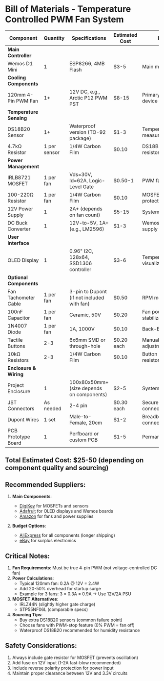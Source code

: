 # Bill of Materials - Temperature Controlled PWM Fan System

| **Component**               | **Quantity** | **Specifications**                           | **Estimated Cost** | **Purpose**                                  |
|-----------------------------|--------------|----------------------------------------------|--------------------|---------------------------------------------|
| **Main Controller**         |              |                                              |                    |                                             |
| Wemos D1 Mini               | 1            | ESP8266, 4MB Flash                           | $3-5               | Main microcontroller                       |
| **Cooling Components**      |              |                                              |                    |                                             |
| 120mm 4-Pin PWM Fan         | 1+           | 12V DC, e.g., Arctic P12 PWM PST             | $8-15              | Primary cooling device                     |
| **Temperature Sensing**     |              |                                              |                    |                                             |
| DS18B20 Sensor              | 1+           | Waterproof version (TO-92 package)           | $1-3               | Temperature measurement                    |
| 4.7kΩ Resistor              | 1 per sensor | 1/4W Carbon Film                             | $0.10              | DS18B20 pull-up resistor                   |
| **Power Management**        |              |                                              |                    |                                             |
| IRLB8721 MOSFET             | 1 per fan    | Vds=30V, Id=62A, Logic-Level Gate            | $0.50-1            | PWM fan control                            |
| 100-220Ω Resistor           | 1 per fan    | 1/4W Carbon Film                             | $0.10              | MOSFET gate protection                     |
| 12V Power Supply            | 1            | 2A+ (depends on fan count)                   | $5-15              | System power source                        |
| DC Buck Converter           | 1            | 12V-to-5V, 1A+ (e.g., LM2596)                | $1-3               | Wemos/OLED power supply                    |
| **User Interface**          |              |                                              |                    |                                             |
| OLED Display                | 1            | 0.96" I2C, 128x64, SSD1306 controller       | $3-6               | Temperature/speed visualization            |
| **Optional Components**     |              |                                              |                    |                                             |
| Fan Tachometer Cable        | 1 per fan    | 3-pin to Dupont (if not included with fan)   | $0.50              | RPM monitoring                             |
| 100nF Capacitor             | 1 per fan    | Ceramic, 50V                                 | $0.20              | Fan power stabilization                    |
| 1N4007 Diode                | 1 per fan    | 1A, 1000V                                    | $0.10              | Back-EMF protection                        |
| Tactile Buttons             | 2-3          | 6x6mm SMD or through-hole                    | $0.20 each         | Manual temperature adjustment              |
| 10kΩ Resistors              | 2-3          | 1/4W Carbon Film                             | $0.10              | Button pull-down resistors                 |
| **Enclosure & Wiring**      |              |                                              |                    |                                             |
| Project Enclosure           | 1            | 100x80x50mm+ (size depends on components)    | $2-5               | System protection                          |
| JST Connectors              | As needed    | 2-4 pin                                      | $0.30 each         | Secure wiring connections                  |
| Dupont Wires                | 1 set        | Male-to-Female, 20cm                         | $1-2               | Breadboard/prototype connections           |
| PCB Prototype Board         | 1            | Perfboard or custom PCB                      | $1-5               | Permanent mounting                         |

## Total Estimated Cost: $25-50 (depending on component quality and sourcing)

## Recommended Suppliers:
1. **Main Components**:
   - [DigiKey](https://www.digikey.com/) for MOSFETs and sensors
   - [Adafruit](https://adafruit.com/) for OLED displays and Wemos boards
   - [Amazon](https://amazon.com/) for fans and power supplies

2. **Budget Options**:
   - [AliExpress](https://aliexpress.com/) for all components (longer shipping)
   - [eBay](https://ebay.com/) for surplus electronics

## Critical Notes:
1. **Fan Requirements**: Must be true 4-pin PWM (not voltage-controlled DC fan)
2. **Power Calculations**:
   - Typical 120mm fan: 0.2A @ 12V = 2.4W
   - Add 20-50% overhead for startup surge
   - Example for 3 fans: 3 × 0.3A = 0.9A → Use 12V/2A PSU
3. **MOSFET Alternatives**:
   - IRLZ44N (slightly higher gate charge)
   - STP55NF06L (comparable specs)
4. **Sourcing Tips**:
   - Buy extra DS18B20 sensors (common failure point)
   - Choose fans with PWM-stop feature (0% PWM = fan off)
   - Waterproof DS18B20 recommended for humidity resistance

## Safety Considerations:
1. Always include gate resistor for MOSFET (prevents oscillation)
2. Add fuse on 12V input (1-2A fast-blow recommended)
3. Include reverse polarity protection for power input
4. Maintain proper clearance between 12V and 3.3V circuits
